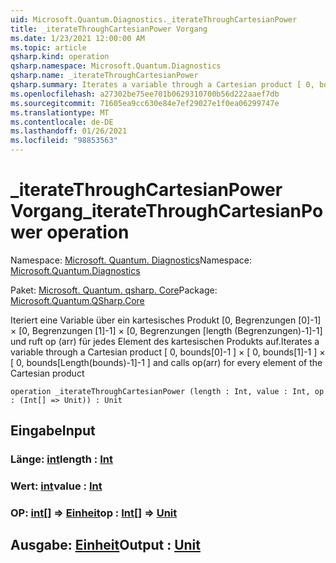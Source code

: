 ```yaml
---
uid: Microsoft.Quantum.Diagnostics._iterateThroughCartesianPower
title: _iterateThroughCartesianPower Vorgang
ms.date: 1/23/2021 12:00:00 AM
ms.topic: article
qsharp.kind: operation
qsharp.namespace: Microsoft.Quantum.Diagnostics
qsharp.name: _iterateThroughCartesianPower
qsharp.summary: Iterates a variable through a Cartesian product [ 0, bounds[0]-1 ] × [ 0, bounds[1]-1 ] × [ 0, bounds[Length(bounds)-1]-1 ] and calls op(arr) for every element of the Cartesian product
ms.openlocfilehash: a27302be75ee701b0629310700b56d222aaef7db
ms.sourcegitcommit: 71605ea9cc630e84e7ef29027e1f0ea06299747e
ms.translationtype: MT
ms.contentlocale: de-DE
ms.lasthandoff: 01/26/2021
ms.locfileid: "98853563"
---
```

# <a name="_iteratethroughcartesianpower-operation"></a><span data-ttu-id="51424-102">_iterateThroughCartesianPower Vorgang</span><span class="sxs-lookup"><span data-stu-id="51424-102">_iterateThroughCartesianPower operation</span></span>

<span data-ttu-id="51424-103">Namespace: [Microsoft. Quantum. Diagnostics](xref:Microsoft.Quantum.Diagnostics)</span><span class="sxs-lookup"><span data-stu-id="51424-103">Namespace: [Microsoft.Quantum.Diagnostics](xref:Microsoft.Quantum.Diagnostics)</span></span>

<span data-ttu-id="51424-104">Paket: [Microsoft. Quantum. qsharp. Core](https://nuget.org/packages/Microsoft.Quantum.QSharp.Core)</span><span class="sxs-lookup"><span data-stu-id="51424-104">Package: [Microsoft.Quantum.QSharp.Core](https://nuget.org/packages/Microsoft.Quantum.QSharp.Core)</span></span>


<span data-ttu-id="51424-105">Iteriert eine Variable über ein kartesisches Produkt [0, Begrenzungen [0]-1] × [0, Begrenzungen [1]-1] × [0, Begrenzungen [length (Begrenzungen)-1]-1] und ruft op (arr) für jedes Element des kartesischen Produkts auf.</span><span class="sxs-lookup"><span data-stu-id="51424-105">Iterates a variable through a Cartesian product [ 0, bounds[0]-1 ] × [ 0, bounds[1]-1 ] × [ 0, bounds[Length(bounds)-1]-1 ] and calls op(arr) for every element of the Cartesian product</span></span>

```qsharp
operation _iterateThroughCartesianPower (length : Int, value : Int, op : (Int[] => Unit)) : Unit
```


## <a name="input"></a><span data-ttu-id="51424-106">Eingabe</span><span class="sxs-lookup"><span data-stu-id="51424-106">Input</span></span>

### <a name="length--int"></a><span data-ttu-id="51424-107">Länge: [int](xref:microsoft.quantum.lang-ref.int)</span><span class="sxs-lookup"><span data-stu-id="51424-107">length : [Int](xref:microsoft.quantum.lang-ref.int)</span></span>




### <a name="value--int"></a><span data-ttu-id="51424-108">Wert: [int](xref:microsoft.quantum.lang-ref.int)</span><span class="sxs-lookup"><span data-stu-id="51424-108">value : [Int](xref:microsoft.quantum.lang-ref.int)</span></span>




### <a name="op--int--unit"></a><span data-ttu-id="51424-109">OP: [int](xref:microsoft.quantum.lang-ref.int)[] => [Einheit](xref:microsoft.quantum.lang-ref.unit)</span><span class="sxs-lookup"><span data-stu-id="51424-109">op : [Int](xref:microsoft.quantum.lang-ref.int)[] => [Unit](xref:microsoft.quantum.lang-ref.unit)</span></span> 





## <a name="output--unit"></a><span data-ttu-id="51424-110">Ausgabe: [Einheit](xref:microsoft.quantum.lang-ref.unit)</span><span class="sxs-lookup"><span data-stu-id="51424-110">Output : [Unit](xref:microsoft.quantum.lang-ref.unit)</span></span>

